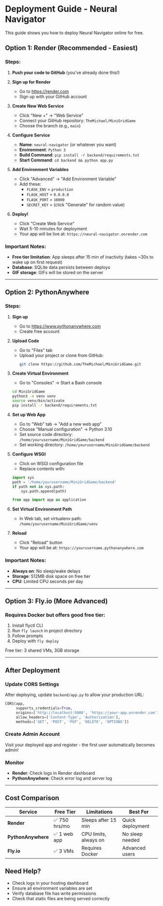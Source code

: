 # Deployment Guide - Neural Navigator

This guide shows you how to deploy Neural Navigator online for free.

## Option 1: Render (Recommended - Easiest)

### Steps:

1. **Push your code to GitHub** (you've already done this!)

2. **Sign up for Render**
   - Go to https://render.com
   - Sign up with your GitHub account

3. **Create New Web Service**
   - Click "New +" → "Web Service"
   - Connect your GitHub repository: `TheMichael/MiniGridGame`
   - Choose the branch (e.g., `main`)

4. **Configure Service**
   - **Name**: `neural-navigator` (or whatever you want)
   - **Environment**: `Python 3`
   - **Build Command**: `pip install -r backend/requirements.txt`
   - **Start Command**: `cd backend && python app.py`

5. **Add Environment Variables**
   - Click "Advanced" → "Add Environment Variable"
   - Add these:
     - `FLASK_ENV` = `production`
     - `FLASK_HOST` = `0.0.0.0`
     - `FLASK_PORT` = `10000`
     - `SECRET_KEY` = (click "Generate" for random value)

6. **Deploy!**
   - Click "Create Web Service"
   - Wait 5-10 minutes for deployment
   - Your app will be live at: `https://neural-navigator.onrender.com`

### Important Notes:
- **Free tier limitation**: App sleeps after 15 min of inactivity (takes ~30s to wake up on first request)
- **Database**: SQLite data persists between deploys
- **GIF storage**: GIFs will be stored on the server

---

## Option 2: PythonAnywhere

### Steps:

1. **Sign up**
   - Go to https://www.pythonanywhere.com
   - Create free account

2. **Upload Code**
   - Go to "Files" tab
   - Upload your project or clone from GitHub:
     ```bash
     git clone https://github.com/TheMichael/MiniGridGame.git
     ```

3. **Create Virtual Environment**
   - Go to "Consoles" → Start a Bash console
   ```bash
   cd MiniGridGame
   python3 -m venv venv
   source venv/bin/activate
   pip install -r backend/requirements.txt
   ```

4. **Set up Web App**
   - Go to "Web" tab → "Add a new web app"
   - Choose "Manual configuration" → Python 3.10
   - Set source code directory: `/home/yourusername/MiniGridGame/backend`
   - Set working directory: `/home/yourusername/MiniGridGame/backend`

5. **Configure WSGI**
   - Click on WSGI configuration file
   - Replace contents with:
   ```python
   import sys
   path = '/home/yourusername/MiniGridGame/backend'
   if path not in sys.path:
       sys.path.append(path)

   from app import app as application
   ```

6. **Set Virtual Environment Path**
   - In Web tab, set virtualenv path:
     `/home/yourusername/MiniGridGame/venv`

7. **Reload**
   - Click "Reload" button
   - Your app will be at: `https://yourusername.pythonanywhere.com`

### Important Notes:
- **Always on**: No sleep/wake delays
- **Storage**: 512MB disk space on free tier
- **CPU**: Limited CPU seconds per day

---

## Option 3: Fly.io (More Advanced)

### Requires Docker but offers good free tier:

1. Install flyctl CLI
2. Run `fly launch` in project directory
3. Follow prompts
4. Deploy with `fly deploy`

Free tier: 3 shared VMs, 3GB storage

---

## After Deployment

### Update CORS Settings
After deploying, update `backend/app.py` to allow your production URL:

```python
CORS(app,
     supports_credentials=True,
     origins=['http://localhost:5000', 'https://your-app.onrender.com'],
     allow_headers=['Content-Type', 'Authorization'],
     methods=['GET', 'POST', 'PUT', 'DELETE', 'OPTIONS'])
```

### Create Admin Account
Visit your deployed app and register - the first user automatically becomes admin!

### Monitor
- **Render**: Check logs in Render dashboard
- **PythonAnywhere**: Check error log and server log

---

## Cost Comparison

| Service | Free Tier | Limitations | Best For |
|---------|-----------|-------------|----------|
| **Render** | ✅ 750 hrs/mo | Sleeps after 15 min | Quick deployment |
| **PythonAnywhere** | ✅ 1 web app | CPU limits, always on | No sleep needed |
| **Fly.io** | ✅ 3 VMs | Requires Docker | Advanced users |

## Need Help?

- Check logs in your hosting dashboard
- Ensure all environment variables are set
- Verify database file has write permissions
- Check that static files are being served correctly
